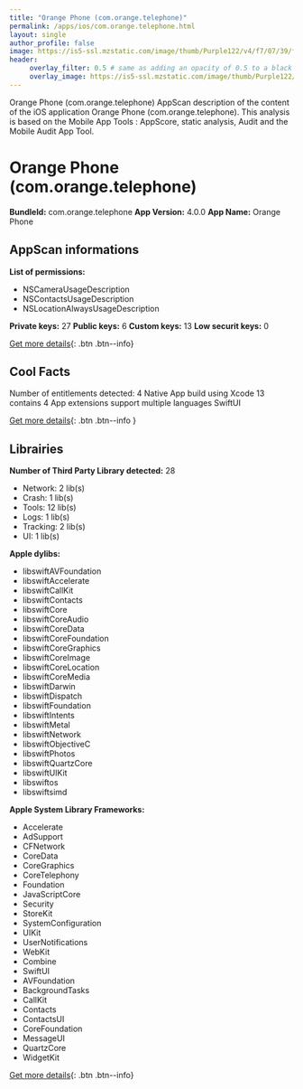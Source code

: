 ```yaml
---
title: "Orange Phone (com.orange.telephone)"
permalink: /apps/ios/com.orange.telephone.html
layout: single
author_profile: false
image: https://is5-ssl.mzstatic.com/image/thumb/Purple122/v4/f7/07/39/f7073922-31ed-7054-1231-2f8b65b0867a/DynamicAppIcon-0-0-1x_U007emarketing-0-0-0-5-0-0-sRGB-0-0-0-GLES2_U002c0-512MB-85-220-0-0.png/512x512bb.jpg
header: 
     overlay_filter: 0.5 # same as adding an opacity of 0.5 to a black background
     overlay_image: https://is5-ssl.mzstatic.com/image/thumb/Purple122/v4/f7/07/39/f7073922-31ed-7054-1231-2f8b65b0867a/DynamicAppIcon-0-0-1x_U007emarketing-0-0-0-5-0-0-sRGB-0-0-0-GLES2_U002c0-512MB-85-220-0-0.png/512x512bb.jpg
---
```

Orange Phone (com.orange.telephone) AppScan description of the content of the iOS application Orange Phone (com.orange.telephone). This analysis is based on the Mobile App Tools : AppScore, static analysis, Audit and the Mobile Audit App Tool.

# Orange Phone (com.orange.telephone)

**BundleId:** com.orange.telephone
**App Version:** 4.0.0
**App Name:** Orange Phone


## AppScan informations 

**List of permissions:** 
- NSCameraUsageDescription
- NSContactsUsageDescription
- NSLocationAlwaysUsageDescription
  
  
**Private keys:** 27
**Public keys:** 6
**Custom keys:** 13
**Low securit keys:** 0
  
[Get more details](/pricing.html){: .btn .btn--info}

## Cool Facts

Number of entitlements detected: 4
Native App
build using Xcode 13
contains 4 App extensions
support multiple languages
SwiftUI
  
[Get more details](/pricing.html){: .btn .btn--info }

## Librairies 
**Number of Third Party Library detected:** 28
- Network: 2 lib(s)
- Crash: 1 lib(s)
- Tools: 12 lib(s)
- Logs: 1 lib(s)
- Tracking: 2 lib(s)
- UI: 1 lib(s)


**Apple dylibs:**
- libswiftAVFoundation
- libswiftAccelerate
- libswiftCallKit
- libswiftContacts
- libswiftCore
- libswiftCoreAudio
- libswiftCoreData
- libswiftCoreFoundation
- libswiftCoreGraphics
- libswiftCoreImage
- libswiftCoreLocation
- libswiftCoreMedia
- libswiftDarwin
- libswiftDispatch
- libswiftFoundation
- libswiftIntents
- libswiftMetal
- libswiftNetwork
- libswiftObjectiveC
- libswiftPhotos
- libswiftQuartzCore
- libswiftUIKit
- libswiftos
- libswiftsimd


**Apple System Library Frameworks:**
- Accelerate
- AdSupport
- CFNetwork
- CoreData
- CoreGraphics
- CoreTelephony
- Foundation
- JavaScriptCore
- Security
- StoreKit
- SystemConfiguration
- UIKit
- UserNotifications
- WebKit
- Combine
- SwiftUI
- AVFoundation
- BackgroundTasks
- CallKit
- Contacts
- ContactsUI
- CoreFoundation
- MessageUI
- QuartzCore
- WidgetKit


  
[Get more details](/pricing.html){: .btn .btn--info}

